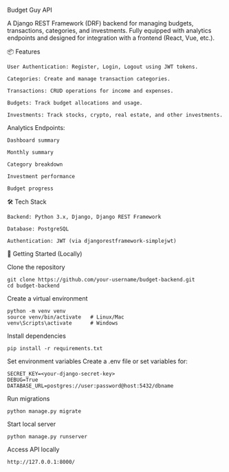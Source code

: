 Budget Guy API

A Django REST Framework (DRF) backend for managing budgets, transactions, categories, and investments.
Fully equipped with analytics endpoints and designed for integration with a frontend (React, Vue, etc.).

📦 Features

    User Authentication: Register, Login, Logout using JWT tokens.
    
    Categories: Create and manage transaction categories.
    
    Transactions: CRUD operations for income and expenses.
  
    Budgets: Track budget allocations and usage.
    
    Investments: Track stocks, crypto, real estate, and other investments.

Analytics Endpoints:

    Dashboard summary
    
    Monthly summary
    
    Category breakdown
    
    Investment performance
    
    Budget progress
    
🛠 Tech Stack

    Backend: Python 3.x, Django, Django REST Framework
    
    Database: PostgreSQL
    
    Authentication: JWT (via djangorestframework-simplejwt)

🚀 Getting Started (Locally)

Clone the repository

    git clone https://github.com/your-username/budget-backend.git
    cd budget-backend


Create a virtual environment

    python -m venv venv
    source venv/bin/activate   # Linux/Mac
    venv\Scripts\activate      # Windows


Install dependencies

    pip install -r requirements.txt


Set environment variables
Create a .env file or set variables for:

    SECRET_KEY=<your-django-secret-key>
    DEBUG=True
    DATABASE_URL=postgres://user:password@host:5432/dbname


Run migrations

    python manage.py migrate


Start local server

    python manage.py runserver


Access API locally

    http://127.0.0.1:8000/
